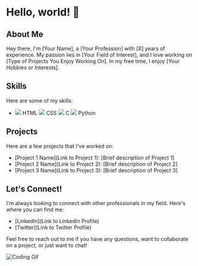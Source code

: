 # Hello, world! 👋

## About Me

Hey there, I'm [Your Name], a [Your Profession] with [X] years of experience. My passion lies in [Your Field of Interest], and I love working on [Type of Projects You Enjoy Working On]. In my free time, I enjoy [Your Hobbies or Interests].

## Skills

Here are some of my skills:

- <img src="https://img.icons8.com/color/48/000000/html-5--v1.png"/> HTML <img src="https://img.icons8.com/color/48/000000/css3.png"/> CSS <img src="https://img.icons8.com/color/48/000000/c-programming.png"/> C <img src="https://img.icons8.com/color/48/000000/python--v1.png"/> Python

## Projects

Here are a few projects that I've worked on:

- [Project 1 Name](Link to Project 1): [Brief description of Project 1]
- [Project 2 Name](Link to Project 2): [Brief description of Project 2]
- [Project 3 Name](Link to Project 3): [Brief description of Project 3]

## Let's Connect!

I'm always looking to connect with other professionals in my field. Here's where you can find me:

- [LinkedIn](Link to LinkedIn Profile)
- [Twitter](Link to Twitter Profile)

Feel free to reach out to me if you have any questions, want to collaborate on a project, or just want to chat!

![Coding Gif](https://media.giphy.com/media/3oEjI6SIIHBdRxXI40/giphy.gif)
